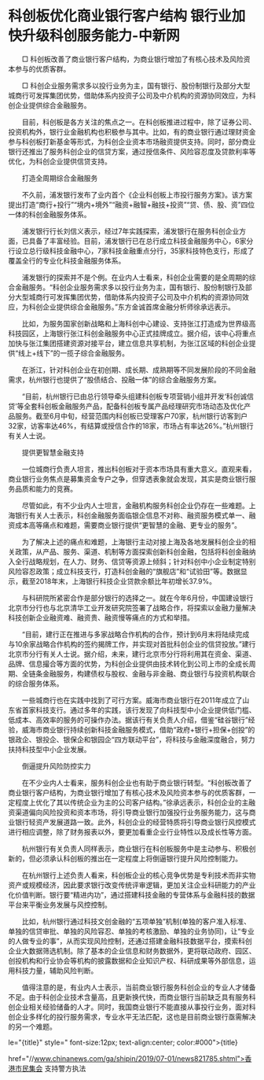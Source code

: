 # 科创板优化商业银行客户结构 银行业加快升级科创服务能力-中新网

　　□ 科创板改善了商业银行客户结构，为商业银行增加了有核心技术及风险资本参与的优质客群。

　　□ 科创企业服务需求多以投行业务为主，国有银行、股份制银行及部分大型城商行可发挥集团优势，借助体系内投资子公司及中介机构的资源协同效应，为科创企业提供综合金融服务。

　　目前，科创板是各方关注的焦点之一。在科创板推进过程中，除了证券公司、投资机构外，银行业金融机构也积极参与其中。比如，有的商业银行通过理财资金参与科创板打新基金等形式，为科创企业资本市场融资提供支持。同时，部分商业银行还推出了服务科创企业的信贷方案，通过授信条件、风险容忍度及贷款利率等优化，为科创企业提供信贷支持。

　　打造全周期综合金融服务

　　不久前，浦发银行发布了业内首个《企业科创板上市投行服务方案》。该方案提出打造“商行+投行”“境内+境外”“融资+融智+融技+投资”“贷、债、股、资”四位一体的科创金融服务体系。

　　浦发银行行长刘信义表示，经过7年实践探索，浦发银行在服务科创企业方面，已具备了丰富经验。目前，浦发银行已在总行成立科技金融服务中心，6家分行设立总行级科技金融中心，7家科技金融重点分行，35家科技特色支行，形成了覆盖全行的专业化科技金融服务体系。

　　浦发银行的探索并不是个例。在业内人士看来，科创企业需要的是全周期的综合金融服务。“科创企业服务需求多以投行业务为主，国有银行、股份制银行及部分大型城商行可发挥集团优势，借助体系内投资子公司及中介机构的资源协同效应，为科创企业提供综合金融服务。”东方金诚首席金融分析师徐承远表示。

　　比如，为服务国家创新战略和上海科创中心建设、支持张江打造成为世界级高科技园区，上海银行张江科创金融服务中心正式挂牌成立。据介绍，该中心将重点加快与张江集团搭建资源对接平台，建立信息共享机制，为张江区域的科创企业提供“线上+线下”的一揽子综合金融服务。

　　在浙江，针对科创企业在初创期、成长期、成熟期等不同发展阶段的不同金融需求，杭州银行也提供了“股债结合、投融一体”的综合金融服务方案。

　　“目前，杭州银行已由总行领导牵头组建科创板专项营销小组并开发‘科创诚信贷’等全套科创板金融服务产品，配备科创板专属产品经理研究市场动态及优化产品服务。截至6月中旬，经营范围内科创板已受理客户70家，杭州银行访客到户32家，访客率达46%，有结算或授信合作的18家，市场占有率达26%。”杭州银行有关人士说。

　　提供更智慧金融支持

　　一位城商行负责人坦言，推出科创板对于资本市场具有重大意义。直观来看，商业银行业务焦点是募集资金专户之争，但穿透表象就会发现，其实是商业银行服务品质和能力的竞赛。

　　尽管如此，有不少业内人士坦言，金融机构服务科创企业仍存在一些难题。上海银行有关人士表示，科创金融服务面临银企信息不对称、融资服务模式单一、融资成本高等痛点和难题，需要商业银行提供“更智慧的金融、更专业的服务”。

　　为了解决上述的痛点和难题，上海银行主动对接上海及各地发展科创企业的相关政策，从产品、服务、渠道、机制等方面探索创新科创金融，包括将科创金融纳入全行战略规划，在人力、财务、信贷等资源上倾斜；针对科创中小企业制定特别风险容忍政策；成立科技支行，打造科创金融的“旗舰店”和“试验田”等。数据显示，截至2018年末，上海银行科技企业贷款余额比年初增长37.9%。

　　与科研院所紧密合作是部分银行的选择之一。就在今年6月份，中国建设银行北京市分行也与北京清华工业开发研究院签署了战略合作，将探索以金融力量解决科技创新企业融资难、融资贵、融资慢等痛点的方式和举措。

　　“目前，建行正在推进与多家战略合作机构的合作，预计到6月末将陆续完成与10余家战略合作机构的签约揭牌工作，并实现对首批科创企业的信贷投放。”建行北京市分行有关人士说。据介绍，未来，建行北京市分行将利用其在资金、渠道、品牌、信息撮合等方面的优势，为科创企业提供由技术转化到公司上市的全成长周期、全链条金融服务，构建债权与股权、金融与非金融、商业银行与投资机构联合的综合服务体系。

　　一些城商行也在实践中找到了可行方案。威海市商业银行在2011年成立了山东省首家科技支行。通过多年的实践，该行发现了向科技型中小企业提供低门槛、低成本、高效率的服务的可操作办法。据该行有关负责人介绍，借鉴“硅谷银行”经验，威海市商业银行持续创新科技金融服务模式，借助“政府+银行+担保+创投”的银政企、银投企、银保企和银园企“四方联动平台”，将科技与金融深度融合，努力扶持科技型中小企业发展。

　　倒逼提升风险防控实力

　　在不少业内人士看来，服务科创企业也有助于商业银行转型。“科创板改善了商业银行客户结构，为商业银行增加了有核心技术及风险资本参与的优质客群，一定程度上优化了其以传统企业为主的公司客户结构。”徐承远表示，科创企业的主融资渠道偏向风险投资和资本市场，将引导商业银行加强投行业务服务能力，这与商业银行轻资产发展道路一致。此外，科创企业的经营特质将引导商业银行风控模式进行相应调整，除了财务报表以外，要更加看重企业行业特性以及成长性等方面。

　　杭州银行有关负责人同样表示，商业银行在科创板服务中是主动参与、积极创新的，但必须承认科创板的推出在一定程度上将倒逼银行提升风险控制能力。

　　在杭州银行上述负责人看来，科创板企业的核心竞争优势是专利技术而非实物资产或规模经济，因此要求银行改变传统评审逻辑，更加关注企业科研能力的产业化价值判断。银行要“精进内功”，通过搭建科技金融的专营体系与金融科技的数据平台来平衡业务发展与风控控制。

　　比如，杭州银行通过科技文创金融的“五项单独”机制(单独的客户准入标准、单独的信贷审批、单独的风险容忍、单独的考核激励、单独的业务协同)，让“专业的人做专业的事”，从而实现风险控制，还通过搭建金融科技数据平台，摸索科创企业大数据筛选机制。除了基本的企业信息和财务数据外，更将联动政府、园区、创投机构和行业协会等机构的披露数据和企业知识产权、科研成果等外部信息，运用科技力量，辅助风险判断。

　　值得注意的是，有业内人士表示，当前商业银行服务科创企业的专业人才储备不足。由于科创企业技术含量高，且更新换代快，而商业银行当前缺乏具有服务科创企业相关经验储备的人才。同时，我国商业银行不能直接从事投行业务，面对科创企业多样化的投行服务需求，专业水平无法匹配，这也是目前商业银行亟需解决的另一个难题。

le="{title}" style=" font-size:12px; text-align:center; color:#000">{title}

href="//www.chinanews.com/ga/shipin/2019/07-01/news821785.shtml">香港市民集会 支持警方执法
